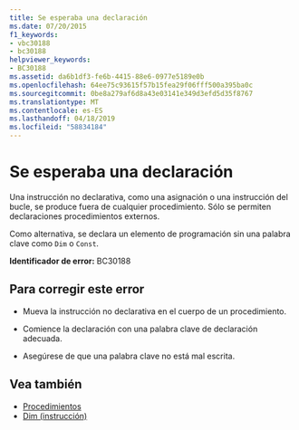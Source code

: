 ```yaml
---
title: Se esperaba una declaración
ms.date: 07/20/2015
f1_keywords:
- vbc30188
- bc30188
helpviewer_keywords:
- BC30188
ms.assetid: da6b1df3-fe6b-4415-88e6-0977e5189e0b
ms.openlocfilehash: 64ee75c93615f57b15fea29f06fff500a395ba0c
ms.sourcegitcommit: 0be8a279af6d8a43e03141e349d3efd5d35f8767
ms.translationtype: MT
ms.contentlocale: es-ES
ms.lasthandoff: 04/18/2019
ms.locfileid: "58834184"
---
```

# <a name="declaration-expected"></a>Se esperaba una declaración
Una instrucción no declarativa, como una asignación o una instrucción del bucle, se produce fuera de cualquier procedimiento. Sólo se permiten declaraciones procedimientos externos.  
  
 Como alternativa, se declara un elemento de programación sin una palabra clave como `Dim` o `Const`.  
  
 **Identificador de error:** BC30188  
  
## <a name="to-correct-this-error"></a>Para corregir este error  
  
-   Mueva la instrucción no declarativa en el cuerpo de un procedimiento.  
  
-   Comience la declaración con una palabra clave de declaración adecuada.  
  
-   Asegúrese de que una palabra clave no está mal escrita.  
  
## <a name="see-also"></a>Vea también

- [Procedimientos](../../../visual-basic/programming-guide/language-features/procedures/index.md)
- [Dim (instrucción)](../../../visual-basic/language-reference/statements/dim-statement.md)
